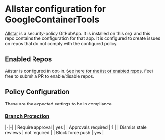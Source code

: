 # Allstar configuration for GoogleContainerTools

[Allstar](https://github.com/ossf/allstar) is a security-policy GitHubApp. It is
installed on this org, and this repo contains the configuration for that app. It
is configured to create issues on repos that do not comply with the configured
policy.

## Enabled Repos

Allstar is configured in opt-in. [See here for the list of enabled repos](allstar.yaml). Feel
free to submit a PR to enable/disable repos.

## Policy Configuration
These are the expected settings to be in compliance

### [Branch Protection](branch_protection.yaml)

|-|-|
| Require approval | yes |
| Approvals required | 1 |
| Dismiss stale reviews | not required |
| Block force push | yes |
